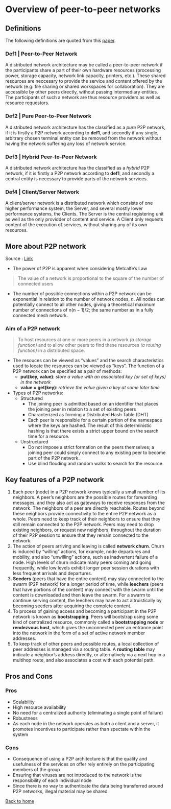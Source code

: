 # Overview of peer-to-peer networks

## Definitions
The following definitions are quoted from this [paper][1].
### Def1 | Peer-to-Peer Network
A distributed network architecture may be called a peer-to-peer network if the participants share a part of their own hardware resources (processing power, storage capacity, network link capacity, printers, etc.). These shared resources are neccesary to provide the service and content offered by the network (e.g: file sharing or shared workspaces for collaboration). They are accessible by other peers directly, without passing intermediary entities. The participants of such a network are thus resource providers as well as resource requestors.

### Def2 | Pure Peer-to-Peer Network
A distributed network architecture has the classified as a *pure* P2P network, if it is firstly a P2P network according to **def1**, and secondly if any single, arbitrary chosen terminal entity can be removed from the network without having the network suffering any loss of network service.

### Def3 | Hybrid Peer-to-Peer Network
A distributed network architecture has the classified as a *hybrid* P2P network, if it is firstly a P2P network according to **def1**, and secondly a central entity is necessary to provide parts of the network services.

### Def4 | Client/Server Network
A client/server network is a distributed network which consists of one higher performance system, the Server, and several mostly lower performance systems, the Clients. The Server is the central registering unit as well as the only providder of content and service. A Client only requests content of the execution of services, without sharing any of its own resources.

## More about P2P network
Source : [Link][2]
- The power of P2P is apparent when considering Metcalfe’s Law
> The value of a network is proportional to the square of the number of connected users
- The number of possible connections within a P2P network can
be exponential in relation to the number of network nodes, *n*. All nodes can potentially connect to all other nodes, giving a theoretical maximum number of connections of n(n − 1)/2; the same number as in a fully connected mesh network.
### Aim of a P2P network
> To host resources at one or more peers in a network *(a storage function)* and to allow other peers to find these resources *(a routing function)* in a distributed space.
- The resouces can be viewed as “values” and the search characteristics used to locate the resources can be viewed as “keys”.
The function of a P2P network can be specified as a pair of methods:
    - **put(key, value)**: *store a value with an associated key (or
set of keys) in the network*
    - **value = get(key)**: *retrieve the value given a key at some later time*
- Types of P2P networks:
    - Structured
        - The joining peer is admitted based on an identifier that places the joining peer in relation to a set of existing peers
        - Characterized as forming a Distributed Hash Table (DHT)
        - Each peer is responsible for a certain portion of the namespace where the keys are hashed. The result of this deterministic hashing is that there exists a strict upper bound on the search time for a resource.
    - Unstructured
        - Do not impose a strict formation on the peers themselves; a joining peer could simply connect to any existing peer to become part of the P2P network.
        - Use blind flooding and random walks to search for the resource.

## Key features of a P2P network
1. Each peer (node) in a P2P network knows typically a small number of its neighbors. A peer’s neighbors are the possible routes for forwarding
messages, and they also act as gateways to receive responses from the network. The neighbors of a peer are directly reachable. Routes beyond these neighbors provide connectivity to the entire P2P network as a whole. Peers need to keep track of their neighbors to ensure that they still remain connected to the P2P network. Peers may need to drop existing neighbors, or request new neighbors, throughout the duration of their P2P session to ensure that they remain connected to the network.
2. The action of peers arriving and leaving is called **network churn**. Churn is induced by “willing” actions, for example, node departures and mobility, and also “unwilling” actions, such as inadvertent failure of a node. High levels of churn indicate many peers coming and going frequently, while low levels exhibit longer peer session durations with less frequent arrivals and departures.
3. **Seeders** (peers that have the entire content) may stay connected to the swarm (P2P network) for a longer period of time, while **leechers** (peers that have portions of the content) may connect with the swarm until the content is downloaded and then leave the swarm. For a swarm to continue serving content, the leechers may have to act altruistically by becoming seeders after acquiring the complete content.
4. To process of gaining access and becoming a participant in the P2P network is known as **bootstrapping**. Peers will bootstrap using some kind of centralized resource, commonly called a **bootstrapping node** or **rendezvous host**, which gives the unconnected peer an entrance point into the network in the form of a set of active network member addresses.
5. To keep track of other peers and possible routes, a local collection of peer addresses is managed via a routing table. A **routing table** may indicate a neighbor’s address directly, or alternatively via a next hop in a multihop route, and also associates a cost with each potential path.

## Pros and Cons
### Pros
- Scalability
- High resource availability
- No need for a centralized authority (eliminating a single point of failure)
- Robustness
-  As each node in the network operates as both a client and a server, it promotes incentives to participate rather than spectate within the system

### Cons
- Consequence of using a P2P architecture is that the quality and usefulness of the services on offer rely entirely on the participating members of the group
- Ensuring that viruses are not introduced to the network is the responsibility of each individual node
- Since there is no way to authenticate the data being transferred around P2P networks, illegal material may be shared


[Back to home](./Home.md)

[1]:10.1109/P2P.2001.990434
[2]:https://dl.acm.org/doi/10.1145/2501654.2501660